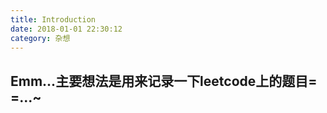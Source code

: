 ```yaml
---
title: Introduction
date: 2018-01-01 22:30:12
category: 杂想
---
```


## Emm...主要想法是用来记录一下leetcode上的题目= =...~